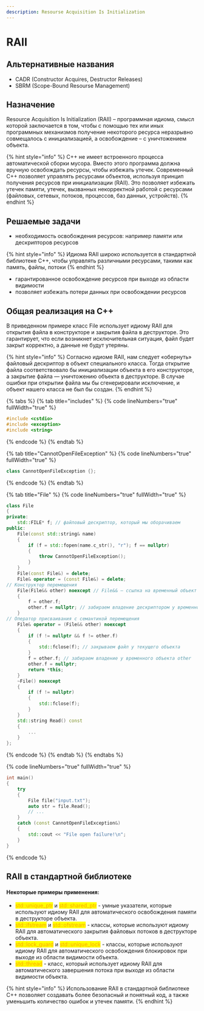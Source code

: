```yaml
---
description: Resourse Acquisition Is Initialization
---
```


# RAII

## Альтернативные названия

* CADR (Constructor Acquires, Destructor Releases)
* SBRM (Scope-Bound Resourse Management)

## Назначение

Resource Acquisition Is Initialization (RAII) – программная идиома, смысл которой заключается в том, чтобы с помощью тех или иных программных механизмов получение некоторого ресурса неразрывно совмещалось с инициализацией, а освобождение – с уничтожением объекта.

{% hint style="info" %}
C++ не имеет встроенного процесса автоматической сборки мусора. Вместо этого программа должна вручную освобождать ресурсы, чтобы избежать утечек. Современный C++ позволяет управлять ресурсами объектов, используя принцип получения ресурсов при инициализации (RAII). Это позволяет избежать утечек памяти, утечек, вызванных некорректной работой с ресурсами (файловых, сетевых, потоков, процессов, баз данных, устройств).
{% endhint %}

## Решаемые задачи

* необходимость освобождения ресурсов: например памяти или дескрипторов ресурсов

{% hint style="info" %}
Идиома RAII широко используется в стандартной библиотеке C++, чтобы управлять различными ресурсами, такими как память, файлы, потоки
{% endhint %}

* гарантированное освобождение ресурсов при выходе из области видимости
* позволяет избежать потери данных при освобождении ресурсов

## Общая реализация на С++

В приведенном примере класс File использует идиому RAII для открытия файла в конструкторе и закрытия файла в деструкторе. Это гарантирует, что если возникнет исключительная ситуация, файл будет закрыт корректно, а данные не будут утеряны.

{% hint style="info" %}
Согласно идиоме RAII, нам следует «обернуть» файловый дескриптор в объект специального класса. Тогда открытие файла соответствовало бы инициализации объекта в его конструкторе, а закрытие файла — уничтожению объекта в деструкторе. В случае ошибки при открытии файла мы бы сгенерировали исключение, и объект нашего класса не был бы создан.
{% endhint %}

{% tabs %}
{% tab title="includes" %}
{% code lineNumbers="true" fullWidth="true" %}
```cpp
#include <cstdio>
#include <exception>
#include <string>
```
{% endcode %}
{% endtab %}

{% tab title="CannotOpenFileException" %}
{% code lineNumbers="true" fullWidth="true" %}
```cpp
class CannotOpenFileException {};
```
{% endcode %}
{% endtab %}

{% tab title="File" %}
{% code lineNumbers="true" fullWidth="true" %}
```cpp
class File 
{
private:
    std::FILE* f; // файловый дескриптор, который мы оборачиваем
public:
    File(const std::string& name) 
    {
        if (f = std::fopen(name.c_str(), "r"); f == nullptr) 
        {
            throw CannotOpenFileException();
        }
    }
    File(const File&) = delete;
    File& operator = (const File&) = delete;
// Конструктор перемещения
    File(File&& other) noexcept // File&& — ссылка на временный объект
    { 
        f = other.f;
        other.f = nullptr; // забираем владение дескриптором у временного объекта other
    }
// Оператор присваивания с семантикой перемещения
    File& operator = (File&& other) noexcept 
    {
        if (f != nullptr && f != other.f) 
        {
            std::fclose(f); // закрываем файл у текущего объекта
        }
        f = other.f; // забираем владение у временного объекта other
        other.f = nullptr;
        return *this;
    }
    ~File() noexcept 
    {
        if (f != nullptr) 
        {
            std::fclose(f);
        }
    }
    std::string Read() const 
    {
        ...
    }
};
```
{% endcode %}
{% endtab %}
{% endtabs %}

{% code lineNumbers="true" fullWidth="true" %}
```cpp
int main() 
{
    try 
    {
        File file("input.txt");
        auto str = file.Read();
        // ...
    } 
    catch (const CannotOpenFileException&) 
    {
        std::cout << "File open failure!\n";
    }
}
```
{% endcode %}

## RAII в стандартной библиотеке

#### Некоторые примеры применения:

* <mark style="color:orange;">std::unique\_ptr</mark> и <mark style="color:orange;">std::shared\_ptr</mark> - умные указатели, которые используют идиому RAII для автоматического освобождения памяти в деструкторе объекта.
* <mark style="color:orange;">std::ifstream</mark> и <mark style="color:orange;">std::ofstream</mark> - классы, которые используют идиому RAII для автоматического закрытия файловых потоков в деструкторе объекта.
* <mark style="color:orange;">std::lock\_guard</mark> и <mark style="color:orange;">std::unique\_lock</mark> - классы, которые используют идиому RAII для автоматического освобождения блокировок при выходе из области видимости объекта.
* <mark style="color:orange;">std::thread</mark> - класс, который использует идиому RAII для автоматического завершения потока при выходе из области видимости объекта.

{% hint style="info" %}
Использование RAII в стандартной библиотеке C++ позволяет создавать более безопасный и понятный код, а также уменьшить количество ошибок и утечек памяти.
{% endhint %}
